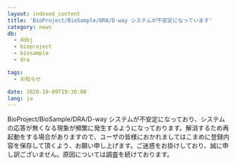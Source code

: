 ```yaml
---
layout: indexed_content
title: 'BioProject/BioSample/DRA/D-way システムが不安定になっています'
category: news
db:
  - ddbj
  - bioproject
  - biosample
  - dra

tags:
  - お知らせ

date: 2020-10-09T19:30:00
lang: ja
---
```


<p>BioProject/BioSample/DRA/D-way システムが不安定になっており、システムの応答が無くなる現象が頻繁に発生するようになっております。解消するため再起動をする場合がありますので、ユーザの皆様におかれましてはこまめに登録内容を保存して頂くよう、お願い申し上げます。ご迷惑をお掛けしており、誠に申し訳ございません。原因については調査を続けております。</p>

